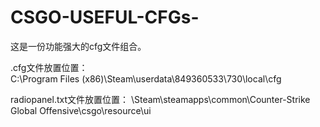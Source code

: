 # CSGO-USEFUL-CFGs-
这是一份功能强大的cfg文件组合。


.cfg文件放置位置：  
									C:\Program Files (x86)\Steam\userdata\849360533\730\local\cfg
									
radiopanel.txt文件放置位置：
									\Steam\steamapps\common\Counter-Strike Global Offensive\csgo\resource\ui
